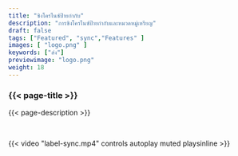 ```yaml
---
title: "ซิงโครไนซ์ป้ายกำกับ"
description: "การซิงโครไนซ์ป้ายกำกับและหมวดหมู่เหรียญ"
draft: false
tags: ["Featured", "sync","Features" ]
images: [ "logo.png" ]
keywords: ["ส่ง"]
previewimage: "logo.png"
weight: 18
---
```


### {{< page-title >}} 
{{< page-description >}} 

<br>


{{< video "label-sync.mp4" controls  autoplay muted playsinline >}}